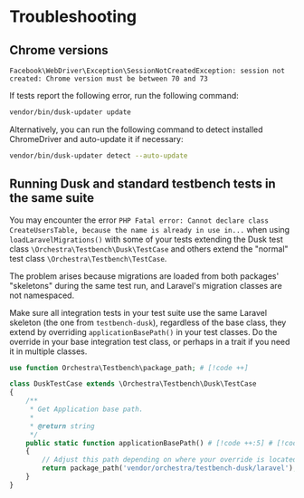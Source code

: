 # Troubleshooting

## Chrome versions

```
Facebook\WebDriver\Exception\SessionNotCreatedException: session not created: Chrome version must be between 70 and 73
```

If tests report the following error, run the following command:

```bash
vendor/bin/dusk-updater update
```

Alternatively, you can run the following command to detect installed ChromeDriver and auto-update it if necessary:

```bash
vendor/bin/dusk-updater detect --auto-update
```

## Running Dusk and standard testbench tests in the same suite

You may encounter the error
`PHP Fatal error: Cannot declare class CreateUsersTable, because the name is already in use in...`
when using `loadLaravelMigrations()` with some of your tests extending the Dusk test class `\Orchestra\Testbench\Dusk\TestCase` and others extend the "normal" test class `\Orchestra\Testbench\TestCase`.

The problem arises because migrations are loaded from both packages' "skeletons" during the same test run, and Laravel's migration classes are not namespaced.

Make sure all integration tests in your test suite use the same Laravel skeleton (the one from `testbench-dusk`), regardless of the base class, they extend by overriding `applicationBasePath()` in your test classes. Do the override in your base integration test class, or perhaps in a trait if you need it in multiple classes.

```php
use function Orchestra\Testbench\package_path; # [!code ++]

class DuskTestCase extends \Orchestra\Testbench\Dusk\TestCase 
{
    /**
     * Get Application base path.
     *
     * @return string
     */
    public static function applicationBasePath() # [!code ++:5] # [!code focus:5]
    {
        // Adjust this path depending on where your override is located.
        return package_path('vendor/orchestra/testbench-dusk/laravel'); 
    }
}
```
